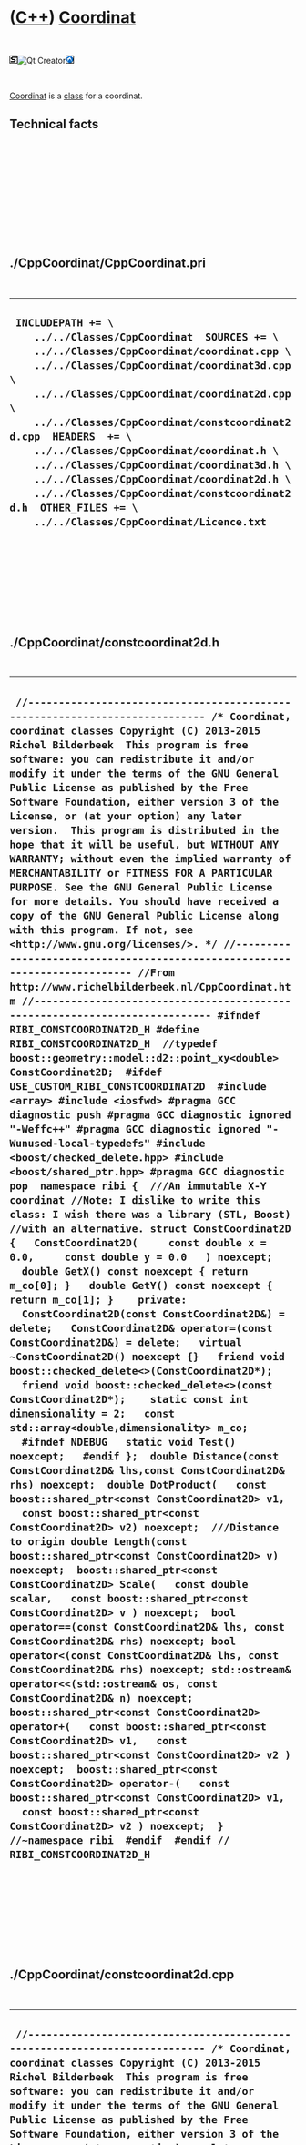 
 

 

 

 

 

([C++](Cpp.md)) [Coordinat](CppCoordinat.md)
==============================================

 

![STL](PicStl.png)![Qt
Creator](PicQtCreator.png)![Lubuntu](PicLubuntu.png)

 

[Coordinat](CppCoordinat.md) is a [class](CppClass.md) for a
coordinat.

Technical facts
---------------

 

 

 

 

 

 

./CppCoordinat/CppCoordinat.pri
-------------------------------

 

  ------------------------------------------------------------------------------------------------------------------------------------------------------------------------------------------------------------------------------------------------------------------------------------------------------------------------------------------------------------------------------------------------------------------------------------------------------------------------------------------------------------------------------------------------
  ` INCLUDEPATH += \     ../../Classes/CppCoordinat  SOURCES += \     ../../Classes/CppCoordinat/coordinat.cpp \     ../../Classes/CppCoordinat/coordinat3d.cpp \     ../../Classes/CppCoordinat/coordinat2d.cpp \     ../../Classes/CppCoordinat/constcoordinat2d.cpp  HEADERS  += \     ../../Classes/CppCoordinat/coordinat.h \     ../../Classes/CppCoordinat/coordinat3d.h \     ../../Classes/CppCoordinat/coordinat2d.h \     ../../Classes/CppCoordinat/constcoordinat2d.h  OTHER_FILES += \     ../../Classes/CppCoordinat/Licence.txt`
  ------------------------------------------------------------------------------------------------------------------------------------------------------------------------------------------------------------------------------------------------------------------------------------------------------------------------------------------------------------------------------------------------------------------------------------------------------------------------------------------------------------------------------------------------

 

 

 

 

 

./CppCoordinat/constcoordinat2d.h
---------------------------------

 

  -------------------------------------------------------------------------------------------------------------------------------------------------------------------------------------------------------------------------------------------------------------------------------------------------------------------------------------------------------------------------------------------------------------------------------------------------------------------------------------------------------------------------------------------------------------------------------------------------------------------------------------------------------------------------------------------------------------------------------------------------------------------------------------------------------------------------------------------------------------------------------------------------------------------------------------------------------------------------------------------------------------------------------------------------------------------------------------------------------------------------------------------------------------------------------------------------------------------------------------------------------------------------------------------------------------------------------------------------------------------------------------------------------------------------------------------------------------------------------------------------------------------------------------------------------------------------------------------------------------------------------------------------------------------------------------------------------------------------------------------------------------------------------------------------------------------------------------------------------------------------------------------------------------------------------------------------------------------------------------------------------------------------------------------------------------------------------------------------------------------------------------------------------------------------------------------------------------------------------------------------------------------------------------------------------------------------------------------------------------------------------------------------------------------------------------------------------------------------------------------------------------------------------------------------------------------------------------------------------------------------------------------------------------------------------------------------------------------------------------------------------------------------------------------------------------------------------------------------------------------------------------------------------------------------------------------------------------------------------------------------------------------------------------------------------------------------------------------------------------------------------------------------------------------------------------------------------------------------------------------------------------------------------------------------------------------------------------------------------------------------------------------------------------------------------------------------------------------------------
  ` //--------------------------------------------------------------------------- /* Coordinat, coordinat classes Copyright (C) 2013-2015 Richel Bilderbeek  This program is free software: you can redistribute it and/or modify it under the terms of the GNU General Public License as published by the Free Software Foundation, either version 3 of the License, or (at your option) any later version.  This program is distributed in the hope that it will be useful, but WITHOUT ANY WARRANTY; without even the implied warranty of MERCHANTABILITY or FITNESS FOR A PARTICULAR PURPOSE. See the GNU General Public License for more details. You should have received a copy of the GNU General Public License along with this program. If not, see <http://www.gnu.org/licenses/>. */ //--------------------------------------------------------------------------- //From http://www.richelbilderbeek.nl/CppCoordinat.htm //--------------------------------------------------------------------------- #ifndef RIBI_CONSTCOORDINAT2D_H #define RIBI_CONSTCOORDINAT2D_H  //typedef boost::geometry::model::d2::point_xy<double> ConstCoordinat2D;  #ifdef USE_CUSTOM_RIBI_CONSTCOORDINAT2D  #include <array> #include <iosfwd> #pragma GCC diagnostic push #pragma GCC diagnostic ignored "-Weffc++" #pragma GCC diagnostic ignored "-Wunused-local-typedefs" #include <boost/checked_delete.hpp> #include <boost/shared_ptr.hpp> #pragma GCC diagnostic pop  namespace ribi {  ///An immutable X-Y coordinat //Note: I dislike to write this class: I wish there was a library (STL, Boost) //with an alternative. struct ConstCoordinat2D {   ConstCoordinat2D(     const double x = 0.0,     const double y = 0.0   ) noexcept;     double GetX() const noexcept { return m_co[0]; }   double GetY() const noexcept { return m_co[1]; }    private:   ConstCoordinat2D(const ConstCoordinat2D&) = delete;   ConstCoordinat2D& operator=(const ConstCoordinat2D&) = delete;   virtual ~ConstCoordinat2D() noexcept {}   friend void boost::checked_delete<>(ConstCoordinat2D*);   friend void boost::checked_delete<>(const ConstCoordinat2D*);    static const int dimensionality = 2;   const std::array<double,dimensionality> m_co;    #ifndef NDEBUG   static void Test() noexcept;   #endif };  double Distance(const ConstCoordinat2D& lhs,const ConstCoordinat2D& rhs) noexcept;  double DotProduct(   const boost::shared_ptr<const ConstCoordinat2D> v1,   const boost::shared_ptr<const ConstCoordinat2D> v2) noexcept;  ///Distance to origin double Length(const boost::shared_ptr<const ConstCoordinat2D> v) noexcept;  boost::shared_ptr<const ConstCoordinat2D> Scale(   const double scalar,   const boost::shared_ptr<const ConstCoordinat2D> v ) noexcept;  bool operator==(const ConstCoordinat2D& lhs, const ConstCoordinat2D& rhs) noexcept; bool operator<(const ConstCoordinat2D& lhs, const ConstCoordinat2D& rhs) noexcept; std::ostream& operator<<(std::ostream& os, const ConstCoordinat2D& n) noexcept;   boost::shared_ptr<const ConstCoordinat2D> operator+(   const boost::shared_ptr<const ConstCoordinat2D> v1,   const boost::shared_ptr<const ConstCoordinat2D> v2 ) noexcept;  boost::shared_ptr<const ConstCoordinat2D> operator-(   const boost::shared_ptr<const ConstCoordinat2D> v1,   const boost::shared_ptr<const ConstCoordinat2D> v2 ) noexcept;  } //~namespace ribi  #endif  #endif // RIBI_CONSTCOORDINAT2D_H`
  -------------------------------------------------------------------------------------------------------------------------------------------------------------------------------------------------------------------------------------------------------------------------------------------------------------------------------------------------------------------------------------------------------------------------------------------------------------------------------------------------------------------------------------------------------------------------------------------------------------------------------------------------------------------------------------------------------------------------------------------------------------------------------------------------------------------------------------------------------------------------------------------------------------------------------------------------------------------------------------------------------------------------------------------------------------------------------------------------------------------------------------------------------------------------------------------------------------------------------------------------------------------------------------------------------------------------------------------------------------------------------------------------------------------------------------------------------------------------------------------------------------------------------------------------------------------------------------------------------------------------------------------------------------------------------------------------------------------------------------------------------------------------------------------------------------------------------------------------------------------------------------------------------------------------------------------------------------------------------------------------------------------------------------------------------------------------------------------------------------------------------------------------------------------------------------------------------------------------------------------------------------------------------------------------------------------------------------------------------------------------------------------------------------------------------------------------------------------------------------------------------------------------------------------------------------------------------------------------------------------------------------------------------------------------------------------------------------------------------------------------------------------------------------------------------------------------------------------------------------------------------------------------------------------------------------------------------------------------------------------------------------------------------------------------------------------------------------------------------------------------------------------------------------------------------------------------------------------------------------------------------------------------------------------------------------------------------------------------------------------------------------------------------------------------------------------------------------------------------

 

 

 

 

 

./CppCoordinat/constcoordinat2d.cpp
-----------------------------------

 

  ----------------------------------------------------------------------------------------------------------------------------------------------------------------------------------------------------------------------------------------------------------------------------------------------------------------------------------------------------------------------------------------------------------------------------------------------------------------------------------------------------------------------------------------------------------------------------------------------------------------------------------------------------------------------------------------------------------------------------------------------------------------------------------------------------------------------------------------------------------------------------------------------------------------------------------------------------------------------------------------------------------------------------------------------------------------------------------------------------------------------------------------------------------------------------------------------------------------------------------------------------------------------------------------------------------------------------------------------------------------------------------------------------------------------------------------------------------------------------------------------------------------------------------------------------------------------------------------------------------------------------------------------------------------------------------------------------------------------------------------------------------------------------------------------------------------------------------------------------------------------------------------------------------------------------------------------------------------------------------------------------------------------------------------------------------------------------------------------------------------------------------------------------------------------------------------------------------------------------------------------------------------------------------------------------------------------------------------------------------------------------------------------------------------------------------------------------------------------------------------------------------------------------------------------------------------------------------------------------------------------------------------------------------------------------------------------------------------------------------------------------------------------------------------------------------------------------------------------------------------------------------------------------------------------------------------------------------------------------------------------------------------------------------------------------------------------------------------------------------------------------------------------------------------------------------------------------------------------------------------------------------------------------------------------------------------------------------------------------------------------------------------------------------------------------------------------------------------------------------------------------------------------------------------------------------------------------------------------------------------------------------------------------------------------------------------------------------------------------------------------------------------------------------------------------------------------------------------------------------------------------------------------------------------------------------------------------------------------------------------------------------------------------
  ` //--------------------------------------------------------------------------- /* Coordinat, coordinat classes Copyright (C) 2013-2015 Richel Bilderbeek  This program is free software: you can redistribute it and/or modify it under the terms of the GNU General Public License as published by the Free Software Foundation, either version 3 of the License, or (at your option) any later version.  This program is distributed in the hope that it will be useful, but WITHOUT ANY WARRANTY; without even the implied warranty of MERCHANTABILITY or FITNESS FOR A PARTICULAR PURPOSE. See the GNU General Public License for more details. You should have received a copy of the GNU General Public License along with this program. If not, see <http://www.gnu.org/licenses/>. */ //--------------------------------------------------------------------------- //From http://www.richelbilderbeek.nl/CppCoordinat.htm //--------------------------------------------------------------------------- #ifdef USE_CUSTOM_RIBI_CONSTCOORDINAT2D  #include "constcoordinat2d.h"  #include <array> #include <iostream>  #include "trace.h" #include "xml.h"  ConstCoordinat2D::ConstCoordinat2D(const double x, const double y) noexcept   : m_co{ { x,y } } {   #ifndef NDEBUG   Test();   #endif }  double ribi::DotProduct(   const boost::shared_ptr<const ConstCoordinat2D> v1,   const boost::shared_ptr<const ConstCoordinat2D> v2 ) noexcept {   return       ( v1->GetX() * v2->GetX())     + ( v1->GetY() * v2->GetY())   ; }  double ribi::Distance(const ConstCoordinat2D& lhs,const ConstCoordinat2D& rhs) noexcept {   const double dx = lhs.GetX() - rhs.GetX();   const double dy = lhs.GetY() - rhs.GetY();   return std::sqrt(       (dx * dx)     + (dy * dy)   ); }  double ribi::Length(const boost::shared_ptr<const ConstCoordinat2D> v) noexcept {   const double dx = v->GetX();   const double dy = v->GetY();   return std::sqrt((dx*dx)+(dy*dy)); }  boost::shared_ptr<const ConstCoordinat2D> ribi::Scale(   const double scalar,   const boost::shared_ptr<const ConstCoordinat2D> v) noexcept {   const boost::shared_ptr<const ConstCoordinat2D> p(     new ConstCoordinat2D(       scalar * v->GetX(),       scalar * v->GetY()     )   );   assert(p);   return p; }  #ifndef NDEBUG void ConstCoordinat2D::Test() noexcept {   {     static bool is_tested{false};     if (is_tested) return;     is_tested = true;   }   const TestTimer test_timer(__func__,__FILE__,1.0); } #endif  boost::shared_ptr<const ConstCoordinat2D> ribi::operator-(   const boost::shared_ptr<const ConstCoordinat2D> v1,   const boost::shared_ptr<const ConstCoordinat2D> v2) noexcept {   const boost::shared_ptr<const ConstCoordinat2D> p(     new ConstCoordinat2D(       v1->GetX() - v2->GetX(),       v1->GetY() - v2->GetY()     )   );   assert(p);   return p; }  boost::shared_ptr<const ConstCoordinat2D> ribi::operator+(   const boost::shared_ptr<const ConstCoordinat2D> v1,   const boost::shared_ptr<const ConstCoordinat2D> v2) noexcept {   const boost::shared_ptr<const ConstCoordinat2D> p(     new ConstCoordinat2D(       v1->GetX() + v2->GetX(),       v1->GetY() + v2->GetY()     )   );   assert(p);   return p; }   bool ribi::operator==(const ConstCoordinat2D& lhs, const ConstCoordinat2D& rhs) noexcept {   return lhs.GetX() == rhs.GetX()       && lhs.GetY() == rhs.GetY(); }  bool ribi::operator<(const ConstCoordinat2D& lhs, const ConstCoordinat2D& rhs) noexcept {   if (lhs.GetX() < rhs.GetX()) return true;   if (lhs.GetX() > rhs.GetX()) return false;   if (lhs.GetY() < rhs.GetY()) return true;   if (lhs.GetY() > rhs.GetY()) return false;   return false; }   std::ostream& ribi::operator<<(std::ostream& os, const ConstCoordinat2D& n) noexcept {   std::stringstream s;   s     << ribi::xml::ToXml("x",n.GetX())     << ribi::xml::ToXml("y",n.GetY())   ;   os << ribi::xml::ToXml("coordinat2d",s.str());   return os; }  #endif`
  ----------------------------------------------------------------------------------------------------------------------------------------------------------------------------------------------------------------------------------------------------------------------------------------------------------------------------------------------------------------------------------------------------------------------------------------------------------------------------------------------------------------------------------------------------------------------------------------------------------------------------------------------------------------------------------------------------------------------------------------------------------------------------------------------------------------------------------------------------------------------------------------------------------------------------------------------------------------------------------------------------------------------------------------------------------------------------------------------------------------------------------------------------------------------------------------------------------------------------------------------------------------------------------------------------------------------------------------------------------------------------------------------------------------------------------------------------------------------------------------------------------------------------------------------------------------------------------------------------------------------------------------------------------------------------------------------------------------------------------------------------------------------------------------------------------------------------------------------------------------------------------------------------------------------------------------------------------------------------------------------------------------------------------------------------------------------------------------------------------------------------------------------------------------------------------------------------------------------------------------------------------------------------------------------------------------------------------------------------------------------------------------------------------------------------------------------------------------------------------------------------------------------------------------------------------------------------------------------------------------------------------------------------------------------------------------------------------------------------------------------------------------------------------------------------------------------------------------------------------------------------------------------------------------------------------------------------------------------------------------------------------------------------------------------------------------------------------------------------------------------------------------------------------------------------------------------------------------------------------------------------------------------------------------------------------------------------------------------------------------------------------------------------------------------------------------------------------------------------------------------------------------------------------------------------------------------------------------------------------------------------------------------------------------------------------------------------------------------------------------------------------------------------------------------------------------------------------------------------------------------------------------------------------------------------------------------------------------------------------------------------------------------------

 

 

 

 

 

./CppCoordinat/coordinat.h
--------------------------

 

  --------------------------------------------------------------------------------------------------------------------------------------------------------------------------------------------------------------------------------------------------------------------------------------------------------------------------------------------------------------------------------------------------------------------------------------------------------------------------------------------------------------------------------------------------------------------------------------------------------------------------------------------------------------------------------------------------------------------------------------------------------------------------------------------------------------------------------------------------------------------------------------------------------------------------------------------------------------------------------------------------------------------------------------------------------------------------------------------------------------------------------------------------------------------------------------------------------------------------------------------------------------------------------------------------------------------------------------------------------------------------------------------------------------------------------------------------------------------------------------------------------------------------------------------------------------------------------------------------------------------------------------------------------------------------------------------------------------------------------------------------------------------------------------------------------------------------------------------------------------------------------------------------------------------------------------------------------------------------------------------------------------------------------------------------------------------------------------------------------------------------------------------------------------------------------------------------------------------------------------------------------------------------------------------------------------------------------------------------------------------------------------------------------------------------------------------------------------------------------------------------------------------------------------------------------------------------------------------------------------------------------------------------------------------------------------------------------------------------------------------------------------------------------------------------------------------------------------------------------------------------------
  ` //--------------------------------------------------------------------------- /* Coordinat, coordinat classes Copyright (C) 2013-2015 Richel Bilderbeek  This program is free software: you can redistribute it and/or modify it under the terms of the GNU General Public License as published by the Free Software Foundation, either version 3 of the License, or (at your option) any later version.  This program is distributed in the hope that it will be useful, but WITHOUT ANY WARRANTY; without even the implied warranty of MERCHANTABILITY or FITNESS FOR A PARTICULAR PURPOSE. See the GNU General Public License for more details. You should have received a copy of the GNU General Public License along with this program. If not, see <http://www.gnu.org/licenses/>. */ //--------------------------------------------------------------------------- //From http://www.richelbilderbeek.nl/CppCoordinat.htm //--------------------------------------------------------------------------- #ifndef RIBI_COORDINAT_H #define RIBI_COORDINAT_H  #ifdef USE_CUSTOM_RIBI_COORDINAT  #include <cassert> #include "trace.h"  ///A normal (x,y) coordinat template <class Length> struct Coordinat {   explicit Coordinat(const Length& x, const Length& y) noexcept;    const Length& GetX() const noexcept { return m_x; }   const Length& GetY() const noexcept { return m_y; }    void Translate(const Length& dx, const Length& dy) noexcept;   void Translate(const Coordinat& delta) noexcept;    private:   Length m_x;   Length m_y;    #ifndef NDEBUG   static void Test() noexcept;   #endif };    template <class Length> Coordinat::Coordinat(const Length& x, const Length& y) noexcept   : m_x { x },     m_y { y } {   #ifndef NDEBUG   Test();   #endif }  template <class Length> void Coordinat::Translate(const Coordinat& delta) noexcept {   Translate(delta.GetX(),delta.GetY()); }  template <class Length> void Coordinat::Translate(const Length& dx, const Length& dy) noexcept {   m_x += dx;   m_y += dy; }  template <class Length> Coordinat operator+(const Coordinat& lhs, const Coordinat& rhs) noexcept {   return Coordinat(     lhs.GetX() + rhs.GetX(),     lhs.GetY() + rhs.GetY()   ); }  template <class Length> bool operator==(const Coordinat& lhs, const Coordinat& rhs) noexcept {   return lhs.GetX() == rhs.GetX()       && lhs.GetY() == rhs.GetY(); }   #ifndef NDEBUG template <class Length> void Coordinat::Test() noexcept {   {     static bool is_tested { false };     if (is_tested) return;     is_tested = true;   }   const TestTimer test_timer(__func__,__FILE__,1.0);   {     const Coordinat<double> a(0.0,0.0);     const Coordinat<double> b(0.0,0.0);     assert(a == b);     const Coordinat<double> c(a);   } } #endif  #endif // USE_CUSTOM_RIBI_COORDINAT  #endif // RIBI_COORDINAT_H`
  --------------------------------------------------------------------------------------------------------------------------------------------------------------------------------------------------------------------------------------------------------------------------------------------------------------------------------------------------------------------------------------------------------------------------------------------------------------------------------------------------------------------------------------------------------------------------------------------------------------------------------------------------------------------------------------------------------------------------------------------------------------------------------------------------------------------------------------------------------------------------------------------------------------------------------------------------------------------------------------------------------------------------------------------------------------------------------------------------------------------------------------------------------------------------------------------------------------------------------------------------------------------------------------------------------------------------------------------------------------------------------------------------------------------------------------------------------------------------------------------------------------------------------------------------------------------------------------------------------------------------------------------------------------------------------------------------------------------------------------------------------------------------------------------------------------------------------------------------------------------------------------------------------------------------------------------------------------------------------------------------------------------------------------------------------------------------------------------------------------------------------------------------------------------------------------------------------------------------------------------------------------------------------------------------------------------------------------------------------------------------------------------------------------------------------------------------------------------------------------------------------------------------------------------------------------------------------------------------------------------------------------------------------------------------------------------------------------------------------------------------------------------------------------------------------------------------------------------------------------------------------

 

 

 

 

 

./CppCoordinat/coordinat.cpp
----------------------------

 

  ----------------------------------------------------------------------------------------------------------------------------------------------------------------------------------------------------------------------------------------------------------------------------------------------------------------------------------------------------------------------------------------------------------------------------------------------------------------------------------------------------------------------------------------------------------------------------------------------------------------------------------------------------------------------------------------------------------------------------------------------------------------------------------------------------------------------------------------------------------------------------------------------------------------------------------------------------------------------------------------------------------------------------------------------------------------------------------------------------------------------------------------------------------------------------------------------------------------------------------------------------------------------------------------------------------------------------------------
  ` //--------------------------------------------------------------------------- /* Coordinat, coordinat classes Copyright (C) 2013-2015 Richel Bilderbeek  This program is free software: you can redistribute it and/or modify it under the terms of the GNU General Public License as published by the Free Software Foundation, either version 3 of the License, or (at your option) any later version.  This program is distributed in the hope that it will be useful, but WITHOUT ANY WARRANTY; without even the implied warranty of MERCHANTABILITY or FITNESS FOR A PARTICULAR PURPOSE. See the GNU General Public License for more details. You should have received a copy of the GNU General Public License along with this program. If not, see <http://www.gnu.org/licenses/>. */ //--------------------------------------------------------------------------- //From http://www.richelbilderbeek.nl/CppCoordinat.htm //--------------------------------------------------------------------------- #ifdef USE_CUSTOM_RIBI_COORDINAT  #pragma GCC diagnostic push #pragma GCC diagnostic ignored "-Weffc++" #pragma GCC diagnostic ignored "-Wunused-local-typedefs" #pragma GCC diagnostic ignored "-Wunused-but-set-parameter" #include "coordinat.h" #pragma GCC diagnostic pop  #endif // USE_CUSTOM_RIBI_COORDINAT`
  ----------------------------------------------------------------------------------------------------------------------------------------------------------------------------------------------------------------------------------------------------------------------------------------------------------------------------------------------------------------------------------------------------------------------------------------------------------------------------------------------------------------------------------------------------------------------------------------------------------------------------------------------------------------------------------------------------------------------------------------------------------------------------------------------------------------------------------------------------------------------------------------------------------------------------------------------------------------------------------------------------------------------------------------------------------------------------------------------------------------------------------------------------------------------------------------------------------------------------------------------------------------------------------------------------------------------------------------

 

 

 

 

 

./CppCoordinat/coordinat2d.h
----------------------------

 

  --------------------------------------------------------------------------------------------------------------------------------------------------------------------------------------------------------------------------------------------------------------------------------------------------------------------------------------------------------------------------------------------------------------------------------------------------------------------------------------------------------------------------------------------------------------------------------------------------------------------------------------------------------------------------------------------------------------------------------------------------------------------------------------------------------------------------------------------------------------------------------------------------------------------------------------------------------------------------------------------------------------------------------------------------------------------------------------------------------------------------------------------------------------------------------------------------------------------------------------------------------------------------------------------------------------------------------------------------------------------------------------------------------------------------------------------------------------------------------------------------------------------------------------------------------------------------------------------------------------------------------------------------------------------------------------------------------------------------------------------------------------------------------------------------------------------------------------------------------------------------------------------------------------------------------------------------------------------------------------------------------------------------------------------------------------------------------------------------------------------------------------------------------------------------------------------------------------------------------------------------------------------------------------------------------------------------------------------------------------------------------------------------------------------------------------------------------------------------------------------------------------------------------------------------------------------------------------------------------------------------------------------------------------------------------------------------------------------------------------------------------------------------------------------------------------------------------------------------------------------------------------------------------------------------------------------------------------------------------------------------------------------------------------------------------------------------------------------------------------------------------------------------
  ` //--------------------------------------------------------------------------- /* Coordinat, coordinat classes Copyright (C) 2013-2015 Richel Bilderbeek  This program is free software: you can redistribute it and/or modify it under the terms of the GNU General Public License as published by the Free Software Foundation, either version 3 of the License, or (at your option) any later version.  This program is distributed in the hope that it will be useful, but WITHOUT ANY WARRANTY; without even the implied warranty of MERCHANTABILITY or FITNESS FOR A PARTICULAR PURPOSE. See the GNU General Public License for more details. You should have received a copy of the GNU General Public License along with this program. If not, see <http://www.gnu.org/licenses/>. */ //--------------------------------------------------------------------------- //From http://www.richelbilderbeek.nl/CppCoordinat.htm //--------------------------------------------------------------------------- #ifndef RIBI_COORDINAT2D_H #define RIBI_COORDINAT2D_H  //typedef boost::geometry::model::d2::point_xy<double> Coordinat2D;  #ifdef USE_CUSTOM_RIBI_COORDINAT2D  #include <array> #include <iosfwd> #include <vector>  namespace ribi {  ///An X-Y coordinat //Note: I dislike to write this class: I wish there was a library (STL, Boost) //with an alternative. struct Coordinat2D {   Coordinat2D(     const double x = 0.0,     const double y = 0.0   ) noexcept;    void ChangeX(const double dx) noexcept { m_co[0] += dx; }   void ChangeY(const double dy) noexcept { m_co[1] += dy; }    double GetX() const noexcept { return m_co[0]; }   double GetY() const noexcept { return m_co[1]; }    void SetX(const double x) noexcept { m_co[0] = x; }   void SetY(const double y) noexcept { m_co[1] = y; }    Coordinat2D& operator+=(const Coordinat2D& rhs) noexcept;   Coordinat2D& operator-=(const Coordinat2D& rhs) noexcept;    private:   static const int dimensionality = 2;   std::array<double,dimensionality> m_co;    #ifndef NDEBUG   static void Test() noexcept;   #endif };  bool operator==(const Coordinat2D& lhs, const Coordinat2D& rhs) noexcept; bool operator<(const Coordinat2D& lhs, const Coordinat2D& rhs) noexcept; std::ostream& operator<<(std::ostream& os, const Coordinat2D& n) noexcept;  ///The dot product double operator*(const Coordinat2D& v1,const Coordinat2D& v2) noexcept;  ///Calculate the point in the center of the collection of points Coordinat2D CalcCenter(const std::vector<Coordinat2D>& points) noexcept;  double Distance(const Coordinat2D& lhs,const Coordinat2D& rhs) noexcept;  ///Distance to origin double Length(const Coordinat2D& v) noexcept;  Coordinat2D Scale(   const double scalar,   const Coordinat2D& v ) noexcept;  Coordinat2D operator+(   const Coordinat2D& v1,   const Coordinat2D& v2) noexcept;  Coordinat2D operator*(   const double scalar,   const Coordinat2D& v) noexcept;  Coordinat2D operator-(   const Coordinat2D& v1,   const Coordinat2D& v2) noexcept;  } //~namespace ribi  #endif  #endif // RIBI_COORDINAT2D_H`
  --------------------------------------------------------------------------------------------------------------------------------------------------------------------------------------------------------------------------------------------------------------------------------------------------------------------------------------------------------------------------------------------------------------------------------------------------------------------------------------------------------------------------------------------------------------------------------------------------------------------------------------------------------------------------------------------------------------------------------------------------------------------------------------------------------------------------------------------------------------------------------------------------------------------------------------------------------------------------------------------------------------------------------------------------------------------------------------------------------------------------------------------------------------------------------------------------------------------------------------------------------------------------------------------------------------------------------------------------------------------------------------------------------------------------------------------------------------------------------------------------------------------------------------------------------------------------------------------------------------------------------------------------------------------------------------------------------------------------------------------------------------------------------------------------------------------------------------------------------------------------------------------------------------------------------------------------------------------------------------------------------------------------------------------------------------------------------------------------------------------------------------------------------------------------------------------------------------------------------------------------------------------------------------------------------------------------------------------------------------------------------------------------------------------------------------------------------------------------------------------------------------------------------------------------------------------------------------------------------------------------------------------------------------------------------------------------------------------------------------------------------------------------------------------------------------------------------------------------------------------------------------------------------------------------------------------------------------------------------------------------------------------------------------------------------------------------------------------------------------------------------------------------

 

 

 

 

 

./CppCoordinat/coordinat2d.cpp
------------------------------

 

  ---------------------------------------------------------------------------------------------------------------------------------------------------------------------------------------------------------------------------------------------------------------------------------------------------------------------------------------------------------------------------------------------------------------------------------------------------------------------------------------------------------------------------------------------------------------------------------------------------------------------------------------------------------------------------------------------------------------------------------------------------------------------------------------------------------------------------------------------------------------------------------------------------------------------------------------------------------------------------------------------------------------------------------------------------------------------------------------------------------------------------------------------------------------------------------------------------------------------------------------------------------------------------------------------------------------------------------------------------------------------------------------------------------------------------------------------------------------------------------------------------------------------------------------------------------------------------------------------------------------------------------------------------------------------------------------------------------------------------------------------------------------------------------------------------------------------------------------------------------------------------------------------------------------------------------------------------------------------------------------------------------------------------------------------------------------------------------------------------------------------------------------------------------------------------------------------------------------------------------------------------------------------------------------------------------------------------------------------------------------------------------------------------------------------------------------------------------------------------------------------------------------------------------------------------------------------------------------------------------------------------------------------------------------------------------------------------------------------------------------------------------------------------------------------------------------------------------------------------------------------------------------------------------------------------------------------------------------------------------------------------------------------------------------------------------------------------------------------------------------------------------------------------------------------------------------------------------------------------------------------------------------------------------------------------------------------------------------------------------------------------------------------------------------------------------------------------------------------------------------------------------------------------------------------------------------------------------------------------------------------------------------------------------------------------------------------------------------------------------------------------------------------------------------------------------------------------------------------------------------------------------------------------------------------------------------------------------------------------------------------------------------------------------------------------------------------------------------------------------------------------------------------------------------------------------------------------------------------------------------------------------------------------------------------------------------------------------------------------------------------------------------------------------------------------------------------------------------------------
  ` //--------------------------------------------------------------------------- /* Coordinat, coordinat classes Copyright (C) 2013-2015 Richel Bilderbeek  This program is free software: you can redistribute it and/or modify it under the terms of the GNU General Public License as published by the Free Software Foundation, either version 3 of the License, or (at your option) any later version.  This program is distributed in the hope that it will be useful, but WITHOUT ANY WARRANTY; without even the implied warranty of MERCHANTABILITY or FITNESS FOR A PARTICULAR PURPOSE. See the GNU General Public License for more details. You should have received a copy of the GNU General Public License along with this program. If not, see <http://www.gnu.org/licenses/>. */ //--------------------------------------------------------------------------- //From http://www.richelbilderbeek.nl/CppCoordinat.htm //--------------------------------------------------------------------------- #ifdef USE_CUSTOM_RIBI_COORDINAT3D  #include "coordinat2d.h"  #include <array> #include <iostream>  #include "trace.h" #include "xml.h"  ribi::Coordinat2D::Coordinat2D(const double x, const double y) noexcept   : m_co{ { x,y } } {   #ifndef NDEBUG   Test();   #endif }  //ribi::Coordinat2D::Coordinat2D(const Coordinat2D& rhs) //  : m_co{ { rhs.GetX(), rhs.GetY() } } //{ //  assert(*this == rhs); //}  //ribi::Coordinat2D& ribi::Coordinat2D::operator=(const Coordinat2D& rhs) //{ //  m_co = { rhs.GetX(), rhs.GetY() }; //  assert(*this == rhs); //  return *this; //}  ribi::Coordinat2D& ribi::Coordinat2D::operator+=(const Coordinat2D& rhs) noexcept {   m_co[0] += rhs.GetX();   m_co[1] += rhs.GetY();   return *this; }  ribi::Coordinat2D& ribi::Coordinat2D::operator-=(const Coordinat2D& rhs) noexcept {   m_co[0] -= rhs.GetX();   m_co[1] -= rhs.GetY();   return *this; }  double ribi::operator*(const Coordinat2D& v1,const Coordinat2D& v2) noexcept {   return       ( v1.GetX() * v2.GetX())     + ( v1.GetY() * v2.GetY())   ; }  ribi::Coordinat2D ribi::CalcCenter(const std::vector<ribi::Coordinat2D>& points) noexcept {   Coordinat2D sum;   for (const auto& point: points)   {     sum += point;   }   const double n { static_cast<double>(points.size()) };   const Coordinat2D center(     sum.GetX() / n,     sum.GetY() / n   );   return center; }  double ribi::Distance(const Coordinat2D& lhs,const Coordinat2D& rhs) noexcept {   const double dx = lhs.GetX() - rhs.GetX();   const double dy = lhs.GetY() - rhs.GetY();   return std::sqrt(       (dx * dx)     + (dy * dy)   ); }  double ribi::Length(const Coordinat2D& v) noexcept {   return std::sqrt( (v.GetX() * v.GetX()) + (v.GetY() * v.GetY())); }  ribi::Coordinat2D ribi::Scale(   const double scalar,   const ribi::Coordinat2D& v ) noexcept {   assert(scalar != 0.0);   const ribi::Coordinat2D c(     v.GetX() / scalar,     v.GetY() / scalar   );   return c; }  #ifndef NDEBUG void ribi::Coordinat2D::Test() noexcept {   {     static bool is_tested{false};     if (is_tested) return;     is_tested = true;   }   const TestTimer test_timer(__func__,__FILE__,1.0); } #endif  ribi::Coordinat2D ribi::operator-(   const Coordinat2D& v1,   const Coordinat2D& v2) noexcept {   return {     v1.GetX()-v2.GetX(),     v1.GetY()-v2.GetY()   };  }  ribi::Coordinat2D ribi::operator+(   const Coordinat2D& v1,   const Coordinat2D& v2) noexcept {   return {     v1.GetX()+v2.GetX(),     v1.GetY()+v2.GetY()   }; }  ribi::Coordinat2D ribi::operator*(   const double scalar,   const Coordinat2D& v) noexcept {   return Coordinat2D(     scalar * v.GetX(),     scalar * v.GetY()   ); }  bool ribi::operator==(const Coordinat2D& lhs, const Coordinat2D& rhs) noexcept {   return lhs.GetX() == rhs.GetX()     && lhs.GetY() == rhs.GetY(); }  bool ribi::operator<(const Coordinat2D& lhs, const Coordinat2D& rhs) noexcept {   if (lhs.GetX() < rhs.GetX()) return true;   if (lhs.GetX() > rhs.GetX()) return false;   if (lhs.GetY() < rhs.GetY()) return true;   if (lhs.GetY() > rhs.GetY()) return false;   return false; }   std::ostream& ribi::operator<<(std::ostream& os, const Coordinat2D& n) noexcept {   std::stringstream s;   s     << ribi::xml::ToXml("x",n.GetX())     << ribi::xml::ToXml("y",n.GetY())   ;   os << ribi::xml::ToXml("coordinat2d",s.str());   return os; }  #endif`
  ---------------------------------------------------------------------------------------------------------------------------------------------------------------------------------------------------------------------------------------------------------------------------------------------------------------------------------------------------------------------------------------------------------------------------------------------------------------------------------------------------------------------------------------------------------------------------------------------------------------------------------------------------------------------------------------------------------------------------------------------------------------------------------------------------------------------------------------------------------------------------------------------------------------------------------------------------------------------------------------------------------------------------------------------------------------------------------------------------------------------------------------------------------------------------------------------------------------------------------------------------------------------------------------------------------------------------------------------------------------------------------------------------------------------------------------------------------------------------------------------------------------------------------------------------------------------------------------------------------------------------------------------------------------------------------------------------------------------------------------------------------------------------------------------------------------------------------------------------------------------------------------------------------------------------------------------------------------------------------------------------------------------------------------------------------------------------------------------------------------------------------------------------------------------------------------------------------------------------------------------------------------------------------------------------------------------------------------------------------------------------------------------------------------------------------------------------------------------------------------------------------------------------------------------------------------------------------------------------------------------------------------------------------------------------------------------------------------------------------------------------------------------------------------------------------------------------------------------------------------------------------------------------------------------------------------------------------------------------------------------------------------------------------------------------------------------------------------------------------------------------------------------------------------------------------------------------------------------------------------------------------------------------------------------------------------------------------------------------------------------------------------------------------------------------------------------------------------------------------------------------------------------------------------------------------------------------------------------------------------------------------------------------------------------------------------------------------------------------------------------------------------------------------------------------------------------------------------------------------------------------------------------------------------------------------------------------------------------------------------------------------------------------------------------------------------------------------------------------------------------------------------------------------------------------------------------------------------------------------------------------------------------------------------------------------------------------------------------------------------------------------------------------------------------------------------------------------------------------

 

 

 

 

 

./CppCoordinat/coordinat3d.h
----------------------------

 

  ----------------------------------------------------------------------------------------------------------------------------------------------------------------------------------------------------------------------------------------------------------------------------------------------------------------------------------------------------------------------------------------------------------------------------------------------------------------------------------------------------------------------------------------------------------------------------------------------------------------------------------------------------------------------------------------------------------------------------------------------------------------------------------------------------------------------------------------------------------------------------------------------------------------------------------------------------------------------------------------------------------------------------------------------------------------------------------------------------------------------------------------------------------------------------------------------------------------------------------------------------------------------------------------------------------------------------------------------------------------------------------------------------------------------------------------------------------------------------------------------------------------------------------------------------------------------------------------------------------------------------------------------------------------------------------------------------------------------------------------------------------------------------------------------------------------------------------------------------------------------------------------------------------------------------------------------------------------------------------------------------------------------------------------------------------------------------------------------------------------------------------------------------------------------------------------------------------------------------------------------------------------------------------------------------------------------------------------------------------------------------------------------------------------------------------------------------------------------------------------------------------------------------------------------------------------------------------------------------------------------------------------------------------------------------------------------------------------------------------------------------------------------------------------------------------------------------------------------------------------------------------------------------------------------------------------------------------------------------------------------------------------------------------------------------------------------------------------------------------------------------------------------------------------------------------------------------------------------------------------------------------------------------------------------------------------------------------------------------------------------------------------------------------------------------------------------------------------------------------------------------------------------------------------------------------------------------------------------------------------------------------------------------------------------------------------------------------------------------------------------------------------------------------------------------------------------------------------------------------------------------------------------------------------------------------------------------------------------------------------------------------------------------------------------------------------------------------------------------------------------------------------------------------------------------------------------------------------------------------------------------------------------------------------------------------------------------------------------------------------------------------------------------------------------------------------------------------------------------------------------------------------------------------------------------------------------------------------------------------------------------------------------------------------------------------------------------------------------------------------------------------------------------------------------------------------------------------------------------------------------------------------------------------------------------------------------------------------------------------------------------------------------------------------------------------------------------------------------------------------------------------------------------------------------------------------------------------------------
  ` //--------------------------------------------------------------------------- /* Coordinat, coordinat classes Copyright (C) 2013-2015 Richel Bilderbeek  This program is free software: you can redistribute it and/or modify it under the terms of the GNU General Public License as published by the Free Software Foundation, either version 3 of the License, or (at your option) any later version.  This program is distributed in the hope that it will be useful, but WITHOUT ANY WARRANTY; without even the implied warranty of MERCHANTABILITY or FITNESS FOR A PARTICULAR PURPOSE. See the GNU General Public License for more details. You should have received a copy of the GNU General Public License along with this program. If not, see <http://www.gnu.org/licenses/>. */ //--------------------------------------------------------------------------- //From http://www.richelbilderbeek.nl/CppCoordinat.htm //--------------------------------------------------------------------------- #ifndef RIBI_COORDINAT3D_H #define RIBI_COORDINAT3D_H  //typedef boost::geometry::model::point<double,3,boost::geometry::cs::cartesian> Coordinat3D;  #ifdef USE_CUSTOM_RIBI_COORDINAT3D #include <array> #include <iosfwd> #include <vector>  #pragma GCC diagnostic push #pragma GCC diagnostic ignored "-Weffc++" #pragma GCC diagnostic ignored "-Wunused-local-typedefs" #include <boost/geometry.hpp> #include <boost/geometry/geometries/point_xy.hpp> #ifndef _WIN32 #include <boost/geometry/geometries/polygon.hpp> #endif #pragma GCC diagnostic pop  namespace ribi {  ///An X-Y-Z coordinat //Note: I dislike to write this class: I wish there was a library (STL, Boost) //with an alternative. struct Coordinat3D {   explicit Coordinat3D(     const double x = 0.0,     const double y = 0.0,     const double z = 0.0   ) noexcept;    explicit Coordinat3D(     const boost::geometry::model::point<double,3,boost::geometry::cs::cartesian>& p   ) noexcept   : Coordinat3D(     boost::geometry::get<0>(p),     boost::geometry::get<1>(p),     boost::geometry::get<2>(p)   ) {}    void ChangeX(const double dx) noexcept { m_co[0] += dx; }   void ChangeY(const double dy) noexcept { m_co[1] += dy; }   void ChangeZ(const double dz) noexcept { m_co[2] += dz; }    std::string GetVersion() const noexcept;   std::vector<std::string> GetVersionHistory() const noexcept;    double GetX() const noexcept { return m_co[0]; }   double GetY() const noexcept { return m_co[1]; }   double GetZ() const noexcept { return m_co[2]; }    void SetX(const double x) noexcept { m_co[0] = x; }   void SetY(const double y) noexcept { m_co[1] = y; }   void SetZ(const double z) noexcept { m_co[2] = z; }    boost::geometry::model::point<double,3,boost::geometry::cs::cartesian>     ToBoostGeometryPoint() const noexcept   {     return boost::geometry::model::point<double,3,boost::geometry::cs::cartesian>(       m_co[0],m_co[1],m_co[2]     );   }    Coordinat3D& operator+=(const Coordinat3D& rhs) noexcept;   Coordinat3D& operator-=(const Coordinat3D& rhs) noexcept;    Coordinat3D& operator/=(const double f);   Coordinat3D& operator*=(const double f) noexcept;    private:   static const int dimensionality = 3;   std::array<double,dimensionality> m_co;    #ifndef NDEBUG   static void Test() noexcept;   #endif };  bool operator==(const Coordinat3D& lhs, const Coordinat3D& rhs) noexcept; bool operator<(const Coordinat3D& lhs, const Coordinat3D& rhs) noexcept; std::ostream& operator<<(std::ostream& os, const Coordinat3D& n) noexcept;  Coordinat3D operator-(   const Coordinat3D& v1,   const Coordinat3D& v2) noexcept;  Coordinat3D operator+(   const Coordinat3D& v1,   const Coordinat3D& v2) noexcept;  ///Divide all components of the coordinat by f Coordinat3D operator/(   const Coordinat3D& c,   const double f);  ///Multiply all components of the coordinat by f Coordinat3D operator*(   const Coordinat3D& c,   const double f) noexcept;  ///Calculate the point in the center of the collection of points Coordinat3D CalcCenter(const std::vector<Coordinat3D>& points) noexcept;  ///Calculate the cross product Coordinat3D CalcCrossProduct(   const Coordinat3D& a,   const Coordinat3D& b ) noexcept;  ///Calculate the cross product double CalcDotProduct(   const Coordinat3D& a,   const Coordinat3D& b ) noexcept;  ///Calculate the normal of a triangle ///The normal will be (0,0,-1) if a,b and c lie in the XY plane and ordered clockwise (when viewed from above) ///The normal will be (0,0, 1) if a,b and c lie in the XY plane and ordered counter-clockwise (when viewed from above) ///I use this convention as it appears to be used most extensively Coordinat3D CalcNormal(   const Coordinat3D& a,   const Coordinat3D& b,   const Coordinat3D& c ) noexcept;  ///Calculate the distance between two coordinats double Distance(const Coordinat3D& lhs,const Coordinat3D& rhs) noexcept;  ///When viewing a coordinat as a vector from origin, calculate its length double Length(const Coordinat3D& v) noexcept;  } //~namespace ribi  #endif  #endif // RIBI_COORDINAT3D_H`
  ----------------------------------------------------------------------------------------------------------------------------------------------------------------------------------------------------------------------------------------------------------------------------------------------------------------------------------------------------------------------------------------------------------------------------------------------------------------------------------------------------------------------------------------------------------------------------------------------------------------------------------------------------------------------------------------------------------------------------------------------------------------------------------------------------------------------------------------------------------------------------------------------------------------------------------------------------------------------------------------------------------------------------------------------------------------------------------------------------------------------------------------------------------------------------------------------------------------------------------------------------------------------------------------------------------------------------------------------------------------------------------------------------------------------------------------------------------------------------------------------------------------------------------------------------------------------------------------------------------------------------------------------------------------------------------------------------------------------------------------------------------------------------------------------------------------------------------------------------------------------------------------------------------------------------------------------------------------------------------------------------------------------------------------------------------------------------------------------------------------------------------------------------------------------------------------------------------------------------------------------------------------------------------------------------------------------------------------------------------------------------------------------------------------------------------------------------------------------------------------------------------------------------------------------------------------------------------------------------------------------------------------------------------------------------------------------------------------------------------------------------------------------------------------------------------------------------------------------------------------------------------------------------------------------------------------------------------------------------------------------------------------------------------------------------------------------------------------------------------------------------------------------------------------------------------------------------------------------------------------------------------------------------------------------------------------------------------------------------------------------------------------------------------------------------------------------------------------------------------------------------------------------------------------------------------------------------------------------------------------------------------------------------------------------------------------------------------------------------------------------------------------------------------------------------------------------------------------------------------------------------------------------------------------------------------------------------------------------------------------------------------------------------------------------------------------------------------------------------------------------------------------------------------------------------------------------------------------------------------------------------------------------------------------------------------------------------------------------------------------------------------------------------------------------------------------------------------------------------------------------------------------------------------------------------------------------------------------------------------------------------------------------------------------------------------------------------------------------------------------------------------------------------------------------------------------------------------------------------------------------------------------------------------------------------------------------------------------------------------------------------------------------------------------------------------------------------------------------------------------------------------------------------------------------------------------------------------------------

 

 

 

 

 

./CppCoordinat/coordinat3d.cpp
------------------------------

 

  ---------------------------------------------------------------------------------------------------------------------------------------------------------------------------------------------------------------------------------------------------------------------------------------------------------------------------------------------------------------------------------------------------------------------------------------------------------------------------------------------------------------------------------------------------------------------------------------------------------------------------------------------------------------------------------------------------------------------------------------------------------------------------------------------------------------------------------------------------------------------------------------------------------------------------------------------------------------------------------------------------------------------------------------------------------------------------------------------------------------------------------------------------------------------------------------------------------------------------------------------------------------------------------------------------------------------------------------------------------------------------------------------------------------------------------------------------------------------------------------------------------------------------------------------------------------------------------------------------------------------------------------------------------------------------------------------------------------------------------------------------------------------------------------------------------------------------------------------------------------------------------------------------------------------------------------------------------------------------------------------------------------------------------------------------------------------------------------------------------------------------------------------------------------------------------------------------------------------------------------------------------------------------------------------------------------------------------------------------------------------------------------------------------------------------------------------------------------------------------------------------------------------------------------------------------------------------------------------------------------------------------------------------------------------------------------------------------------------------------------------------------------------------------------------------------------------------------------------------------------------------------------------------------------------------------------------------------------------------------------------------------------------------------------------------------------------------------------------------------------------------------------------------------------------------------------------------------------------------------------------------------------------------------------------------------------------------------------------------------------------------------------------------------------------------------------------------------------------------------------------------------------------------------------------------------------------------------------------------------------------------------------------------------------------------------------------------------------------------------------------------------------------------------------------------------------------------------------------------------------------------------------------------------------------------------------------------------------------------------------------------------------------------------------------------------------------------------------------------------------------------------------------------------------------------------------------------------------------------------------------------------------------------------------------------------------------------------------------------------------------------------------------------------------------------------------------------------------------------------------------------------------------------------------------------------------------------------------------------------------------------------------------------------------------------------------------------------------------------------------------------------------------------------------------------------------------------------------------------------------------------------------------------------------------------------------------------------------------------------------------------------------------------------------------------------------------------------------------------------------------------------------------------------------------------------------------------------------------------------------------------------------------------------------------------------------------------------------------------------------------------------------------------------------------------------------------------------------------------------------------------------------------------------------------------------------------------------------------------------------------------------------------------------------------------------------------------------------------------------------------------------------------------------------------------------------------------------------------------------------------------------------------------------------------------------------------------------------------------------------------------------------------------------------------------------------------------------------------------------------------------------------------------------------------------------------------------------------------------------------------------------------------------------------------------------------------------------------------------------------------------------------------------------------------------------------------------------------------------------------------------------------------------------------------------------------------------------------------------------------------------------------------------------------------------------------------------------------------------------------------------------------------------------------------------------------------------------------------------------------------------------------------------------------------------------------------------------------------------------------------------------------------------------------------------------------------------------------------------------------------------------------------------------------------------------------------------------------------------------------------------------------------------------------------------------------------------------------------------------------------------------------------------------------------------------------------------------------------------------------------------------------------------------------------------------------------------------------------------------------------------------------------------------------------------------------------------------------------------------------------------------------------------------------------------------------------------------------------------------------------------------------------------------------------------------------------------------------------------------------------------------------------------------------------------------------------------------------------------------------------------------------------------------------------------------------------------------------------------------------------------------------------------------------------------------------------------------------------------------------------------------------------------------------------------------------------------------------------------------------------------------------------------------------------------------------------------------------------------------------------------------------------------------------------------------------------------------------------------------------------------------------------------------------------------------------------------------------------------------------------------------------------------------------------------------------------------------------------------------------------------------------------------------------------------------------------------------------------------------------------------------------------------------------------------------------------------------------------------------------------------------------------------------------------------------------------------------------------------------------------------------------------------------------------------------------------------------------------------------------------------------------------------------------------------------------------------------------------------------------------------------------------------------------------------------------------
  ` //--------------------------------------------------------------------------- /* Coordinat, coordinat classes Copyright (C) 2013-2015 Richel Bilderbeek  This program is free software: you can redistribute it and/or modify it under the terms of the GNU General Public License as published by the Free Software Foundation, either version 3 of the License, or (at your option) any later version.  This program is distributed in the hope that it will be useful, but WITHOUT ANY WARRANTY; without even the implied warranty of MERCHANTABILITY or FITNESS FOR A PARTICULAR PURPOSE. See the GNU General Public License for more details. You should have received a copy of the GNU General Public License along with this program. If not, see <http://www.gnu.org/licenses/>. */ //--------------------------------------------------------------------------- //From http://www.richelbilderbeek.nl/CppCoordinat.htm //--------------------------------------------------------------------------- #ifdef USE_CUSTOM_RIBI_COORDINAT3D #include "coordinat3d.h"  #include <array> #include <cmath>  #include "trace.h" #include "xml.h"  Coordinat3D::Coordinat3D(const double x, const double y, const double z) noexcept   : m_co{ { x,y,z } } {   #ifndef NDEBUG   Test();   #endif }  std::string Coordinat3D::GetVersion() const noexcept {   return "1.1"; }  std::vector<std::string> Coordinat3D::GetVersionHistory() const noexcept {   return {     "201x-xx-xx: version 1.0: initial version"     "2014-03-07: version 1.1: initial versioning"   }; }  Coordinat3D& Coordinat3D::operator+=(const Coordinat3D& rhs) noexcept {   m_co[0] += rhs.GetX();   m_co[1] += rhs.GetY();   m_co[2] += rhs.GetZ();   return *this; }  Coordinat3D& Coordinat3D::operator-=(const Coordinat3D& rhs) noexcept {   m_co[0] -= rhs.GetX();   m_co[1] -= rhs.GetY();   m_co[2] -= rhs.GetZ();   return *this; }  Coordinat3D& Coordinat3D::operator/=(const double f) {   assert(f != 0.0);   m_co[0] /= f;   m_co[1] /= f;   m_co[2] /= f;   return *this; }  Coordinat3D& Coordinat3D::operator*=(const double f) noexcept {   m_co[0] *= f;   m_co[1] *= f;   m_co[2] *= f;   return *this; }  Coordinat3D ribi::CalcCenter(const std::vector<Coordinat3D>& points) noexcept {   Coordinat3D sum;   for (const auto& point: points)   {     sum += point;   }   const double n { static_cast<double>(points.size()) };   const Coordinat3D center(     sum.GetX() / n,     sum.GetY() / n,     sum.GetZ() / n   );   return center; }  Coordinat3D ribi::CalcCrossProduct(   const Coordinat3D& a,   const Coordinat3D& b ) noexcept {   return Coordinat3D(     (a.GetY() * b.GetZ()) - (a.GetZ() * b.GetY()),     (a.GetZ() * b.GetX()) - (a.GetX() * b.GetZ()),     (a.GetX() * b.GetY()) - (a.GetY() * b.GetX())   ); }  double ribi::CalcDotProduct(   const Coordinat3D& a,   const Coordinat3D& b ) noexcept {   return       (a.GetX() * b.GetX())     + (a.GetY() * b.GetY())     + (a.GetZ() * b.GetZ()); }  Coordinat3D ribi::CalcNormal(   const Coordinat3D& a,   const Coordinat3D& b,   const Coordinat3D& c ) noexcept {   const Coordinat3D u { c - a};   const Coordinat3D v { b - a};   return CalcCrossProduct(u,v); }  double ribi::Distance(const Coordinat3D& lhs,const Coordinat3D& rhs) noexcept {   const double dx = lhs.GetX() - rhs.GetX();   const double dy = lhs.GetY() - rhs.GetY();   const double dz = lhs.GetZ() - rhs.GetZ();   return std::sqrt(       (dx * dx)     + (dy * dy)     + (dz * dz)   ); }  double ribi::Length(const Coordinat3D& v) noexcept {   return std::sqrt(       (v.GetX() * v.GetX())     + (v.GetY() * v.GetY())     + (v.GetZ() * v.GetZ())   ); }  #ifndef NDEBUG void Coordinat3D::Test() noexcept {   {     static bool is_tested{false};     if (is_tested) return;     is_tested = true;   }   const TestTimer test_timer(__func__,__FILE__,1.0);   //CalcCenter, one Coordinat3D   {     assert(CalcCenter( { Coordinat3D() } ) == Coordinat3D());     assert(CalcCenter( { Coordinat3D(1.1,2.2) } ) == Coordinat3D(1.1,2.2));   }   //CalcCenter, three Coordinat3D   {     const Coordinat3D center {       CalcCenter(         {           Coordinat3D(0.0,1.0),           Coordinat3D(1.0,2.0),           Coordinat3D(2.0,3.0)         }       )     };     const Coordinat3D expected(1.0,2.0);     assert(std::abs(center.GetX() - expected.GetX()) < 0.0001);     assert(std::abs(center.GetY() - expected.GetY()) < 0.0001);     assert(std::abs(center.GetZ() - expected.GetZ()) < 0.0001);   }   //CalcCenter, three Coordinat3D   {     const Coordinat3D center {       CalcCenter(         {           Coordinat3D(-0.0,-1.0,2.0),           Coordinat3D(-1.0,-2.0,4.0),           Coordinat3D(-2.0,-3.0,6.0)         }       )     };     const Coordinat3D expected(-1.0,-2.0,4.0);     assert(std::abs(center.GetX() - expected.GetX()) < 0.0001);     assert(std::abs(center.GetY() - expected.GetY()) < 0.0001);     assert(std::abs(center.GetZ() - expected.GetZ()) < 0.0001);   }   //CalcCrossProduct, XY plane   {     //Follow https://en.wikipedia.org/wiki/Cross_product     //where     //- a     = {1.0,0.0, 0.0}     //-     b = {0.0,1.0, 0.0}     //- a * b = {0.0,0.0, 1.0}     //- b * a = {0.0,0.0,-1.0}     const Coordinat3D a(1.0,0.0,0.0);     const Coordinat3D b(0.0,1.0,0.0);     const Coordinat3D p1 { CalcCrossProduct(a,b) };     const Coordinat3D p1_expected(0.0,0.0,1.0);     const Coordinat3D p2 { CalcCrossProduct(b,a) };     const Coordinat3D p2_expected(0.0,0.0,-1.0);      assert(std::abs(p1.GetX() - p1_expected.GetX()) < 0.0001);     assert(std::abs(p1.GetY() - p1_expected.GetY()) < 0.0001);     assert(std::abs(p1.GetZ() - p1_expected.GetZ()) < 0.0001);     assert(std::abs(p2.GetX() - p2_expected.GetX()) < 0.0001);     assert(std::abs(p2.GetY() - p2_expected.GetY()) < 0.0001);     assert(std::abs(p2.GetZ() - p2_expected.GetZ()) < 0.0001);   }   //CalcDotProduct, XY plane   {     //From https://en.wikipedia.org/wiki/Dotproduct     const Coordinat3D a(1.0, 3.0,-5.0);     const Coordinat3D b(4.0,-2.0,-1.0);     const double p { CalcDotProduct(a,b) };     const double q { CalcDotProduct(b,a) };     const double e { 3.0 };      assert(std::abs(p - e) < 0.0001);     assert(std::abs(q - e) < 0.0001);     assert(std::abs(p - q) < 0.0001);   }   {     //From https://en.wikipedia.org/wiki/Dotproduct     //'In particular, if A and B are orthogonal, then [...] A dot b = 0'     const Coordinat3D a(1.0,0.0,0.0);     const Coordinat3D b(0.0,1.0,0.0);     const double p { CalcDotProduct(a,b) };     const double q { CalcDotProduct(b,a) };     const double e { 0.0 };      assert(std::abs(p - e) < 0.0001);     assert(std::abs(q - e) < 0.0001);     assert(std::abs(p - q) < 0.0001);   }   //CalcNormal, XY plane   {     /*         0 1 2 3      0 +------X        |      1 | A    (Z = 1)        | |\      2 | C-B        |      3 |        Y      */     const Coordinat3D normal {       CalcNormal(         Coordinat3D(1.0,1.0,-1.0), //A         Coordinat3D(2.0,2.0,-1.0), //B         Coordinat3D(1.0,2.0,-1.0)  //C       )     };     const Coordinat3D expected(0.0,0.0,-1.0);     assert(std::abs(normal.GetX() - expected.GetX()) < 0.0001);     assert(std::abs(normal.GetY() - expected.GetY()) < 0.0001);     assert(std::abs(normal.GetZ() - expected.GetZ()) < 0.0001);   }   //CalcNormal, XY plane   {     /*         0 1 2 3      0 +------X        |      1 | A    (Z = 1)        | |\      2 | B-C        |      3 |        Y      */     const Coordinat3D normal {       CalcNormal(         Coordinat3D(1.0,1.0,-1.0), //A         Coordinat3D(1.0,2.0,-1.0), //B         Coordinat3D(2.0,2.0,-1.0)  //C       )     };     const Coordinat3D expected(0.0,0.0,1.0);     assert(std::abs(normal.GetX() - expected.GetX()) < 0.0001);     assert(std::abs(normal.GetY() - expected.GetY()) < 0.0001);     assert(std::abs(normal.GetZ() - expected.GetZ()) < 0.0001);   }  } #endif  Coordinat3D ribi::operator-(   const Coordinat3D& v1,   const Coordinat3D& v2) noexcept {   return Coordinat3D(     v1.GetX()-v2.GetX(),     v1.GetY()-v2.GetY(),     v1.GetZ()-v2.GetZ()   ); }  Coordinat3D ribi::operator+(   const Coordinat3D& v1,   const Coordinat3D& v2) noexcept {   return Coordinat3D(     v1.GetX()+v2.GetX(),     v1.GetY()+v2.GetY(),     v1.GetZ()+v2.GetZ()   ); }  Coordinat3D ribi::operator/(   const Coordinat3D& c,   const double f) {   assert(f != 0.0);   return Coordinat3D(     c.GetX() / f,     c.GetY() / f,     c.GetZ() / f   ); }  Coordinat3D ribi::operator*(   const Coordinat3D& c,   const double f) noexcept {   return Coordinat3D(     c.GetX() * f,     c.GetY() * f,     c.GetZ() * f   ); }   bool ribi::operator==(const Coordinat3D& lhs, const Coordinat3D& rhs) noexcept {   return        lhs.GetX() == rhs.GetX()     && lhs.GetY() == rhs.GetY()     && lhs.GetZ() == rhs.GetZ(); }  bool ribi::operator<(const Coordinat3D& lhs, const Coordinat3D& rhs) noexcept {   if (lhs.GetX() < rhs.GetX()) return true;   if (lhs.GetX() > rhs.GetX()) return false;    if (lhs.GetY() < rhs.GetY()) return true;   if (lhs.GetY() > rhs.GetY()) return false;    return lhs.GetZ() < rhs.GetZ(); }  std::ostream& ribi::operator<<(std::ostream& os, const Coordinat3D& n) noexcept {   std::stringstream s;   s     << ribi::xml::ToXml("x",n.GetX())     << ribi::xml::ToXml("y",n.GetY())     << ribi::xml::ToXml("z",n.GetZ());   os << ribi::xml::ToXml("coordinat3d",s.str());   return os; }  #endif`
  ---------------------------------------------------------------------------------------------------------------------------------------------------------------------------------------------------------------------------------------------------------------------------------------------------------------------------------------------------------------------------------------------------------------------------------------------------------------------------------------------------------------------------------------------------------------------------------------------------------------------------------------------------------------------------------------------------------------------------------------------------------------------------------------------------------------------------------------------------------------------------------------------------------------------------------------------------------------------------------------------------------------------------------------------------------------------------------------------------------------------------------------------------------------------------------------------------------------------------------------------------------------------------------------------------------------------------------------------------------------------------------------------------------------------------------------------------------------------------------------------------------------------------------------------------------------------------------------------------------------------------------------------------------------------------------------------------------------------------------------------------------------------------------------------------------------------------------------------------------------------------------------------------------------------------------------------------------------------------------------------------------------------------------------------------------------------------------------------------------------------------------------------------------------------------------------------------------------------------------------------------------------------------------------------------------------------------------------------------------------------------------------------------------------------------------------------------------------------------------------------------------------------------------------------------------------------------------------------------------------------------------------------------------------------------------------------------------------------------------------------------------------------------------------------------------------------------------------------------------------------------------------------------------------------------------------------------------------------------------------------------------------------------------------------------------------------------------------------------------------------------------------------------------------------------------------------------------------------------------------------------------------------------------------------------------------------------------------------------------------------------------------------------------------------------------------------------------------------------------------------------------------------------------------------------------------------------------------------------------------------------------------------------------------------------------------------------------------------------------------------------------------------------------------------------------------------------------------------------------------------------------------------------------------------------------------------------------------------------------------------------------------------------------------------------------------------------------------------------------------------------------------------------------------------------------------------------------------------------------------------------------------------------------------------------------------------------------------------------------------------------------------------------------------------------------------------------------------------------------------------------------------------------------------------------------------------------------------------------------------------------------------------------------------------------------------------------------------------------------------------------------------------------------------------------------------------------------------------------------------------------------------------------------------------------------------------------------------------------------------------------------------------------------------------------------------------------------------------------------------------------------------------------------------------------------------------------------------------------------------------------------------------------------------------------------------------------------------------------------------------------------------------------------------------------------------------------------------------------------------------------------------------------------------------------------------------------------------------------------------------------------------------------------------------------------------------------------------------------------------------------------------------------------------------------------------------------------------------------------------------------------------------------------------------------------------------------------------------------------------------------------------------------------------------------------------------------------------------------------------------------------------------------------------------------------------------------------------------------------------------------------------------------------------------------------------------------------------------------------------------------------------------------------------------------------------------------------------------------------------------------------------------------------------------------------------------------------------------------------------------------------------------------------------------------------------------------------------------------------------------------------------------------------------------------------------------------------------------------------------------------------------------------------------------------------------------------------------------------------------------------------------------------------------------------------------------------------------------------------------------------------------------------------------------------------------------------------------------------------------------------------------------------------------------------------------------------------------------------------------------------------------------------------------------------------------------------------------------------------------------------------------------------------------------------------------------------------------------------------------------------------------------------------------------------------------------------------------------------------------------------------------------------------------------------------------------------------------------------------------------------------------------------------------------------------------------------------------------------------------------------------------------------------------------------------------------------------------------------------------------------------------------------------------------------------------------------------------------------------------------------------------------------------------------------------------------------------------------------------------------------------------------------------------------------------------------------------------------------------------------------------------------------------------------------------------------------------------------------------------------------------------------------------------------------------------------------------------------------------------------------------------------------------------------------------------------------------------------------------------------------------------------------------------------------------------------------------------------------------------------------------------------------------------------------------------------------------------------------------------------------------------------------------------------------------------------------------------------------------------------------------------------------------------------------------------------------------------------------------------------------------------------------------------------------------------------------------------------------------------------------------------------------------------------------------------------------------------------------------------------------------------------------------------------------------------------

 

 

 

 

 

 

This page has been created by the [tool](Tools.md)
[CodeToHtml](ToolCodeToHtml.md)
